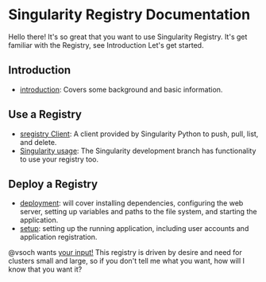 # Singularity Registry Documentation

Hello there! It's so great that you want to use Singularity Registry. It's get familiar with the Registry, see Introduction Let's get started. 

## Introduction

 - [introduction](introduction.md): Covers some background and basic information.

## Use a Registry

 - [sregistry Client](client.md): A client provided by Singularity Python to push, pull, list, and delete.
 - [Singularity usage](singularity-cliend.md): The Singularity development branch has functionality to use your registry too.

## Deploy a Registry

 - [deployment](deployment.md): will cover installing dependencies, configuring the web server, setting up variables and paths to the file system, and starting the application.
 - [setup](setup.md): setting up the running application, including user accounts and application registration.

@vsoch wants [your input!](https://www.github.com/singularityhub/sregistry/issues) This registry is driven by desire and need for clusters small and large, so if you don't tell me what you want, how will I know that you want it?

